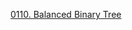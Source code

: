 [0110. Balanced Binary Tree](https://github.com/awesometime/learn-git/blob/master/LeetCode/Tree/0110._balanced_binary_tree.md)
